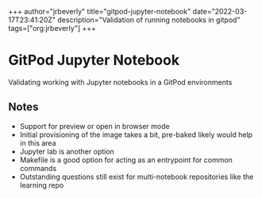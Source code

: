 +++
author="jrbeverly"
title="gitpod-jupyter-notebook"
date="2022-03-17T23:41:20Z"
description="Validation of running notebooks in gitpod"
tags=["org:jrbeverly"]
+++

# GitPod Jupyter Notebook

Validating working with Jupyter notebooks in a GitPod environments

## Notes

- Support for preview or open in browser mode
- Initial provisioning of the image takes a bit, pre-baked likely would help in this area
- Jupyter lab is another option
- Makefile is a good option for acting as an entrypoint for common commands
- Outstanding questions still exist for multi-notebook repositories like the learning repo
